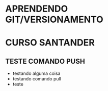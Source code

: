# APRENDENDO GIT/VERSIONAMENTO
# CURSO SANTANDER
## TESTE COMANDO PUSH
* testando alguma coisa
* testando comando pull
* teste

